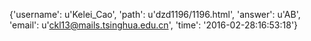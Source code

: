 {'username': u'Kelei_Cao', 'path': u'dzd1196/1196.html', 'answer': u'AB', 'email': u'ckl13@mails.tsinghua.edu.cn', 'time': '2016-02-28:16:53:18'}